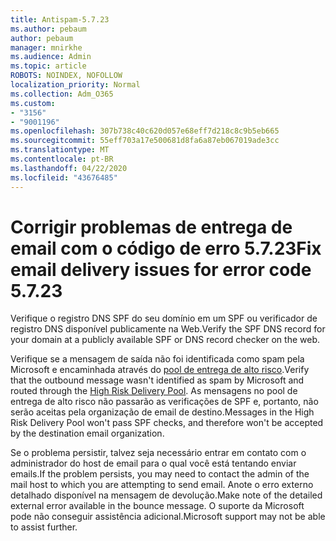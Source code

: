 ```yaml
---
title: Antispam-5.7.23
ms.author: pebaum
author: pebaum
manager: mnirkhe
ms.audience: Admin
ms.topic: article
ROBOTS: NOINDEX, NOFOLLOW
localization_priority: Normal
ms.collection: Adm_O365
ms.custom:
- "3156"
- "9001196"
ms.openlocfilehash: 307b738c40c620d057e68eff7d218c8c9b5eb665
ms.sourcegitcommit: 55eff703a17e500681d8fa6a87eb067019ade3cc
ms.translationtype: MT
ms.contentlocale: pt-BR
ms.lasthandoff: 04/22/2020
ms.locfileid: "43676485"
---
```

# <a name="fix-email-delivery-issues-for-error-code-5723"></a><span data-ttu-id="e3d30-102">Corrigir problemas de entrega de email com o código de erro 5.7.23</span><span class="sxs-lookup"><span data-stu-id="e3d30-102">Fix email delivery issues for error code 5.7.23</span></span>

<span data-ttu-id="e3d30-103">Verifique o registro DNS SPF do seu domínio em um SPF ou verificador de registro DNS disponível publicamente na Web.</span><span class="sxs-lookup"><span data-stu-id="e3d30-103">Verify the SPF DNS record for your domain at a publicly available SPF or DNS record checker on the web.</span></span>

<span data-ttu-id="e3d30-104">Verifique se a mensagem de saída não foi identificada como spam pela Microsoft e encaminhada através do [pool de entrega de alto risco](https://docs.microsoft.com/office365/SecurityCompliance/high-risk-delivery-pool-for-outbound-messages).</span><span class="sxs-lookup"><span data-stu-id="e3d30-104">Verify that the outbound message wasn't identified as spam by Microsoft and routed through the [High Risk Delivery Pool](https://docs.microsoft.com/office365/SecurityCompliance/high-risk-delivery-pool-for-outbound-messages).</span></span> <span data-ttu-id="e3d30-105">As mensagens no pool de entrega de alto risco não passarão as verificações de SPF e, portanto, não serão aceitas pela organização de email de destino.</span><span class="sxs-lookup"><span data-stu-id="e3d30-105">Messages in the High Risk Delivery Pool won't pass SPF checks, and therefore won't be accepted by the destination email organization.</span></span>

<span data-ttu-id="e3d30-106">Se o problema persistir, talvez seja necessário entrar em contato com o administrador do host de email para o qual você está tentando enviar emails.</span><span class="sxs-lookup"><span data-stu-id="e3d30-106">If the problem persists, you may need to contact the admin of the mail host to which you are attempting to send email.</span></span> <span data-ttu-id="e3d30-107">Anote o erro externo detalhado disponível na mensagem de devolução.</span><span class="sxs-lookup"><span data-stu-id="e3d30-107">Make note of the detailed external error available in the bounce message.</span></span> <span data-ttu-id="e3d30-108">O suporte da Microsoft pode não conseguir assistência adicional.</span><span class="sxs-lookup"><span data-stu-id="e3d30-108">Microsoft support may not be able to assist further.</span></span>
